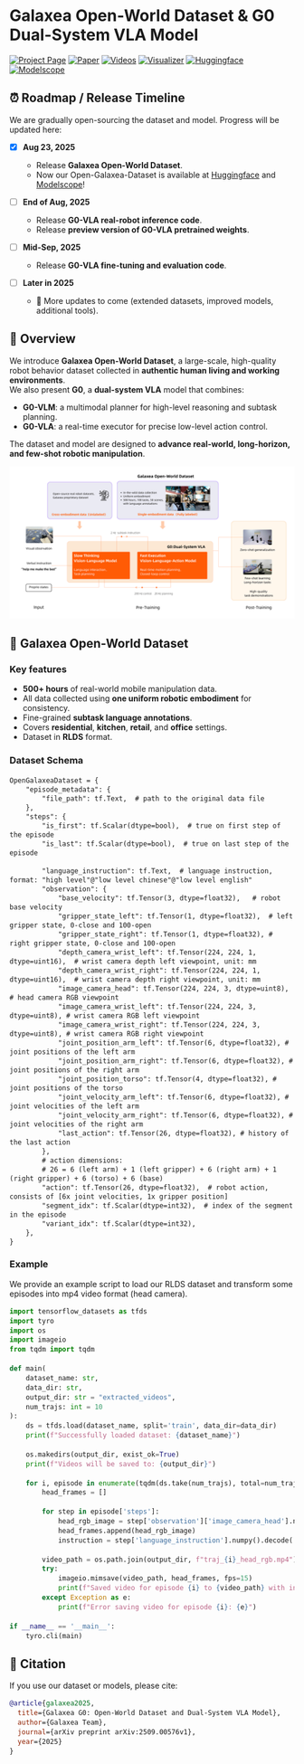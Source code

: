 # Galaxea Open-World Dataset & G0 Dual-System VLA Model

[![Project Page](https://img.shields.io/badge/Project%20Page-000000?style=for-the-badge&logo=github)](https://opengalaxea.github.io/G0/)
[![Paper](https://img.shields.io/badge/Paper-8A2BE2?style=for-the-badge&logo=arxiv)](https://arxiv.org/abs/2509.00576v1)
[![Videos](https://img.shields.io/badge/Videos-FF0000?style=for-the-badge&logo=youtube)](https://opengalaxea.github.io/G0/)
[![Visualizer](https://img.shields.io/badge/Visualizer-FF8C00?style=for-the-badge&logo=airplayvideo)](https://opengalaxea.github.io/G0/visualizer/index.html)
[![Huggingface](https://img.shields.io/badge/Huggingface-FF6B35?style=for-the-badge&logo=huggingface)](https://huggingface.co/datasets/OpenGalaxea/Galaxea-Open-World-Dataset)
[![Modelscope](https://img.shields.io/badge/Modelscope-1890FF?style=for-the-badge&logo=alibabacloud)](https://www.modelscope.cn/datasets/Galaxea/Galaxea-Open-World-Dataset)




## ⏰ Roadmap / Release Timeline

We are gradually open-sourcing the dataset and model. Progress will be updated here:

- [x] **Aug 23, 2025**  
  - Release **Galaxea Open-World Dataset**.
  - Now our Open-Galaxea-Dataset is available at [Huggingface](https://huggingface.co/datasets/OpenGalaxea/Galaxea-Open-World-Dataset) and [Modelscope](https://www.modelscope.cn/datasets/Galaxea/Galaxea-Open-World-Dataset)!

- [ ] **End of Aug, 2025**  
  - Release **G0-VLA real-robot inference code**.
  - Release **preview version of G0-VLA pretrained weights**.

- [ ] **Mid-Sep, 2025**  
  - Release **G0-VLA fine-tuning and evaluation code**.
  
- [ ] **Later in 2025**  
  - 🔮 More updates to come (extended datasets, improved models, additional tools).


## 📌 Overview

We introduce **Galaxea Open-World Dataset**, a large-scale, high-quality robot behavior dataset collected in **authentic human living and working environments**.  
We also present **G0**, a **dual-system VLA** model that combines:

- **G0-VLM**: a multimodal planner for high-level reasoning and subtask planning.  
- **G0-VLA**: a real-time executor for precise low-level action control.

The dataset and model are designed to **advance real-world, long-horizon, and few-shot robotic manipulation**.

<p align="center">
  <img src="assets/teaser.png" alt="Galaxea Dataset & G0 Dual-System Overview" width="700"/>
</p>


## 🚀 Galaxea Open-World Dataset

### **Key features**
- **500+ hours** of real-world mobile manipulation data.
- All data collected using **one uniform robotic embodiment** for consistency.
- Fine-grained **subtask language annotations**.
- Covers **residential**, **kitchen**, **retail**, and **office** settings.
- Dataset in **RLDS** format.

### Dataset Schema

```
OpenGalaxeaDataset = {
    "episode_metadata": {
        "file_path": tf.Text,  # path to the original data file
    },
    "steps": {
        "is_first": tf.Scalar(dtype=bool),  # true on first step of the episode
        "is_last": tf.Scalar(dtype=bool),  # true on last step of the episode

        "language_instruction": tf.Text,  # language instruction, format: "high level"@"low level chinese"@"low level english"
        "observation": {
            "base_velocity": tf.Tensor(3, dtype=float32),   # robot base velocity
            "gripper_state_left": tf.Tensor(1, dtype=float32),  # left gripper state, 0-close and 100-open
            "gripper_state_right": tf.Tensor(1, dtype=float32), # right gripper state, 0-close and 100-open
            "depth_camera_wrist_left": tf.Tensor(224, 224, 1, dtype=uint16),  # wrist camera depth left viewpoint, unit: mm
            "depth_camera_wrist_right": tf.Tensor(224, 224, 1, dtype=uint16),  # wrist camera depth right viewpoint, unit: mm
            "image_camera_head": tf.Tensor(224, 224, 3, dtype=uint8), # head camera RGB viewpoint
            "image_camera_wrist_left": tf.Tensor(224, 224, 3, dtype=uint8), # wrist camera RGB left viewpoint
            "image_camera_wrist_right": tf.Tensor(224, 224, 3, dtype=uint8), # wrist camera RGB right viewpoint
            "joint_position_arm_left": tf.Tensor(6, dtype=float32), # joint positions of the left arm
            "joint_position_arm_right": tf.Tensor(6, dtype=float32), # joint positions of the right arm
            "joint_position_torso": tf.Tensor(4, dtype=float32), # joint positions of the torso
            "joint_velocity_arm_left": tf.Tensor(6, dtype=float32), # joint velocities of the left arm
            "joint_velocity_arm_right": tf.Tensor(6, dtype=float32), # joint velocities of the right arm
            "last_action": tf.Tensor(26, dtype=float32), # history of the last action
        },
        # action dimensions:
        # 26 = 6 (left arm) + 1 (left gripper) + 6 (right arm) + 1 (right gripper) + 6 (torso) + 6 (base)
        "action": tf.Tensor(26, dtype=float32),  # robot action, consists of [6x joint velocities, 1x gripper position]
        "segment_idx": tf.Scalar(dtype=int32),  # index of the segment in the episode
        "variant_idx": tf.Scalar(dtype=int32), 
    },
}
```

### Example

We provide an example script to load our RLDS dataset and transform some episodes into mp4 video format (head camera).

```python
import tensorflow_datasets as tfds
import tyro
import os
import imageio
from tqdm import tqdm

def main(
    dataset_name: str, 
    data_dir: str, 
    output_dir: str = "extracted_videos",
    num_trajs: int = 10
):
    ds = tfds.load(dataset_name, split='train', data_dir=data_dir)
    print(f"Successfully loaded dataset: {dataset_name}")

    os.makedirs(output_dir, exist_ok=True)
    print(f"Videos will be saved to: {output_dir}")

    for i, episode in enumerate(tqdm(ds.take(num_trajs), total=num_trajs, desc="Exporting videos")):
        head_frames = []
        
        for step in episode['steps']:
            head_rgb_image = step['observation']['image_camera_head'].numpy()
            head_frames.append(head_rgb_image)
            instruction = step['language_instruction'].numpy().decode('utf-8')

        video_path = os.path.join(output_dir, f"traj_{i}_head_rgb.mp4")
        try:
            imageio.mimsave(video_path, head_frames, fps=15)
            print(f"Saved video for episode {i} to {video_path} with instruction: '{instruction}'")
        except Exception as e:
            print(f"Error saving video for episode {i}: {e}")

if __name__ == '__main__':
    tyro.cli(main)
```




## 📜 Citation

If you use our dataset or models, please cite:

```bibtex
@article{galaxea2025,
  title={Galaxea G0: Open-World Dataset and Dual-System VLA Model},
  author={Galaxea Team},
  journal={arXiv preprint arXiv:2509.00576v1},
  year={2025}
}
